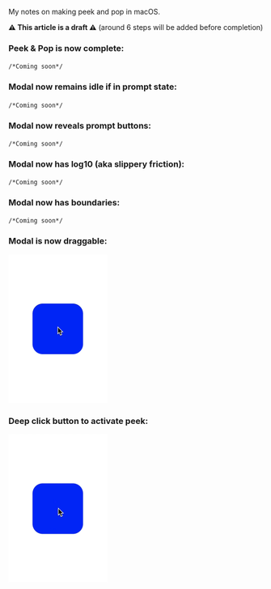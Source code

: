 My notes on making peek and pop in macOS<!--more-->. 

**⚠️️ This article is a draft ⚠️️** (around 6 steps will be added before completion)  

### Peek & Pop is now complete:

`/*Coming soon*/`

### Modal now remains idle if in prompt state:

`/*Coming soon*/`

### Modal now reveals prompt buttons:

`/*Coming soon*/`

### Modal now has log10 (aka slippery friction):

`/*Coming soon*/`

### Modal now has boundaries:

`/*Coming soon*/`

### Modal is now draggable:

<img width="195" alt="img" src="https://raw.githubusercontent.com/stylekit/img/master/modal_drag.gif">

### Deep click button to activate peek:

<img width="195" alt="img" src="https://raw.githubusercontent.com/stylekit/img/master/modal_pop.gif?maxAge=2592000">

